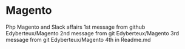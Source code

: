 # Magento
Php Magento and Slack affairs
1st message from github Edyberteux/Magento
2nd message from git Edyberteux/Magento
3rd message from git Edyberteux/Magento
4th in Readme.md 
